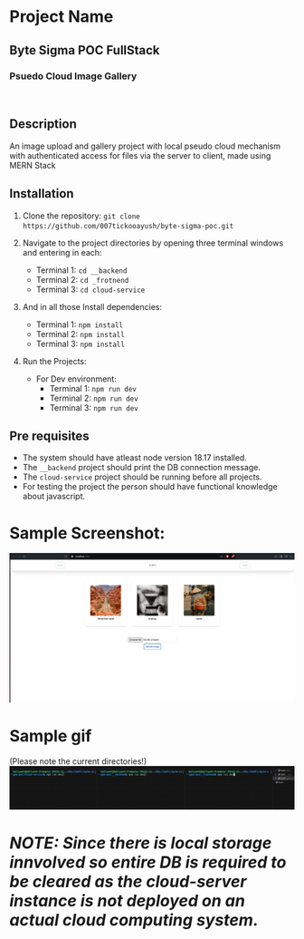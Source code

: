 # Project Name
## Byte Sigma POC FullStack 
### Psuedo Cloud Image Gallery
<br>

## Description

An image upload and gallery project with local pseudo cloud mechanism with authenticated access for files via the server to client, made using MERN Stack

## Installation

1. Clone the repository: `git clone https://github.com/007tickooayush/byte-sigma-poc.git`
2. Navigate to the project directories by opening three terminal windows and entering in each: 
    - Terminal 1: `cd __backend`
    - Terminal 2: `cd _frotnend`
    - Terminal 3: `cd cloud-service`
3. And in all those Install dependencies: 
    - Terminal 1: `npm install`
    - Terminal 2: `npm install`
    - Terminal 3: `npm install`

4. Run the Projects:
    - For Dev environment:
        - Terminal 1: `npm run dev`
        - Terminal 2: `npm run dev`
        - Terminal 3: `npm run dev`

## Pre requisites
- The system should have atleast node version 18.17 installed.
- The `__backend` project should print the DB connection message.
- The `cloud-service` project should be running before all projects.
- For testing the project the person should have functional knowledge about javascript.

# Sample Screenshot:
![Sample Screenshot](<Screenshot from 2024-05-10 15-09-55.png>)

# Sample gif 
(Please note the current directories!) 
![Sample GIF](<Screencast from 10-05-24 03_16_43 PM IST.gif>)
# *NOTE: Since there is local storage innvolved so entire DB is required to be cleared as the cloud-server instance is not deployed on an actual cloud computing system.*